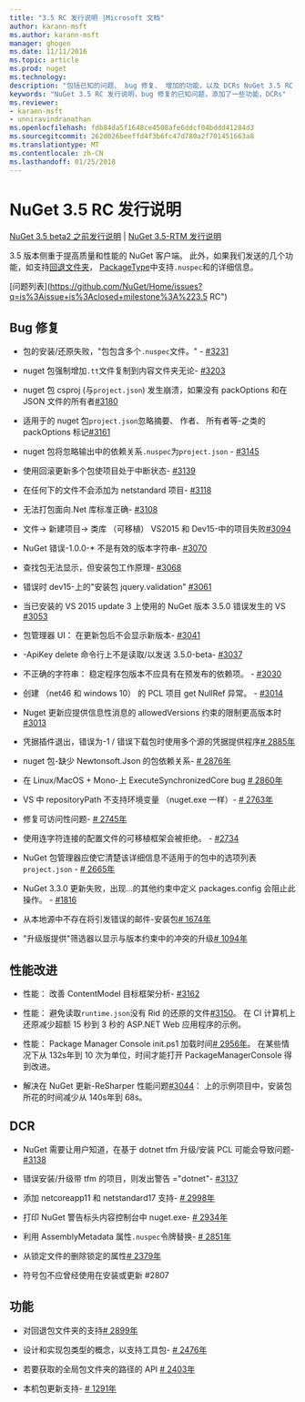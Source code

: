 ```yaml
---
title: "3.5 RC 发行说明 |Microsoft 文档"
author: karann-msft
ms.author: karann-msft
manager: ghogen
ms.date: 11/11/2016
ms.topic: article
ms.prod: nuget
ms.technology: 
description: "包括已知的问题、 bug 修复、 增加的功能，以及 DCRs NuGet 3.5 RC 的发行说明。"
keywords: "NuGet 3.5 RC 发行说明，bug 修复的已知问题，添加了一些功能，DCRs"
ms.reviewer:
- karann-msft
- unniravindranathan
ms.openlocfilehash: fdb84da5f1648ce4508afe6ddcf04bddd41284d3
ms.sourcegitcommit: 262d026beeffd4f3b6fc47d780a2f701451663a8
ms.translationtype: MT
ms.contentlocale: zh-CN
ms.lasthandoff: 01/25/2018
---
```

# <a name="nuget-35-rc-release-notes"></a>NuGet 3.5 RC 发行说明

[NuGet 3.5 beta2 之前发行说明](../release-notes/nuget-3.5-Beta2.md) | [NuGet 3.5-RTM 发行说明](../release-notes/nuget-3.5-RTM.md)

3.5 版本侧重于提高质量和性能的 NuGet 客户端。 此外，如果我们发送的几个功能，如支持[回退文件夹](https://github.com/NuGet/Home/issues/2899)， [PackageType](https://github.com/NuGet/Home/issues/2476)中支持`.nuspec`和的详细信息。

[问题列表](https://github.com/NuGet/Home/issues?q=is%3Aissue+is%3Aclosed+milestone%3A%223.5 RC")

## <a name="bug-fixes"></a>Bug 修复

* 包的安装/还原失败，"包包含多个`.nuspec`文件。" - [#3231](https://github.com/NuGet/Home/issues/3231)

* nuget 包强制增加`.tt`文件复制到内容文件夹无论- [#3203](https://github.com/NuGet/Home/issues/3203)

* nuget 包 csproj (与`project.json`) 发生崩溃，如果没有 packOptions 和在 JSON 文件的所有者[#3180](https://github.com/NuGet/Home/issues/3180)

* 适用于的 nuget 包`project.json`忽略摘要、 作者、 所有者等-之类的 packOptions 标记[#3161](https://github.com/NuGet/Home/issues/3161)

* nuget 包将忽略输出中的依赖关系`.nuspec`为`project.json`  -  [#3145](https://github.com/NuGet/Home/issues/3145)

* 使用回滚更新多个包使项目处于中断状态- [#3139](https://github.com/NuGet/Home/issues/3139)

* 在任何下的文件不会添加为 netstandard 项目- [#3118](https://github.com/NuGet/Home/issues/3118)

* 无法打包面向.Net 库标准正确- [#3108](https://github.com/NuGet/Home/issues/3108)

* 文件-> 新建项目-> 类库 （可移植） VS2015 和 Dev15-中的项目失败[#3094](https://github.com/NuGet/Home/issues/3094)

* NuGet 错误-1.0.0-* 不是有效的版本字符串- [#3070](https://github.com/NuGet/Home/issues/3070)

* 查找包无法显示，但安装包工作原理- [#3068](https://github.com/NuGet/Home/issues/3068)

* 错误时 dev15-上的"安装包 jquery.validation" [#3061](https://github.com/NuGet/Home/issues/3061)

* 当已安装的 VS 2015 update 3 上使用的 NuGet 版本 3.5.0 错误发生的 VS [#3053](https://github.com/NuGet/Home/issues/3053)

* 包管理器 UI： 在更新包后不会显示新版本- [#3041](https://github.com/NuGet/Home/issues/3041)

* -ApiKey delete 命令行上不是读取/以发送 3.5.0-beta- [#3037](https://github.com/NuGet/Home/issues/3037)

* 不正确的字符串： 稳定程序包版本不应具有在预发布的依赖项。 - [#3030](https://github.com/NuGet/Home/issues/3030)

* 创建 （net46 和 windows 10） 的 PCL 项目 get NullRef 异常。 - [#3014](https://github.com/NuGet/Home/issues/3014)

* Nuget 更新应提供信息性消息的 allowedVersions 约束的限制更高版本时[#3013](https://github.com/NuGet/Home/issues/3013)

* 凭据插件退出，错误为-1 / 错误下载包时使用多个源的凭据提供程序[# 2885年](https://github.com/NuGet/Home/issues/2885)

* nuget 包-缺少 Newtonsoft.Json 的包依赖关系- [# 2876年](https://github.com/NuGet/Home/issues/2876)

* 在 Linux/MacOS + Mono-上 ExecuteSynchronizedCore bug [# 2860年](https://github.com/NuGet/Home/issues/2860)

* VS 中 repositoryPath 不支持环境变量 （nuget.exe 一样）- [# 2763年](https://github.com/NuGet/Home/issues/2763)

* 修复可访问性问题- [# 2745年](https://github.com/NuGet/Home/issues/2745)

* 使用连字符连接的配置文件的可移植框架会被拒绝。 - [#2734](https://github.com/NuGet/Home/issues/2734)

* NuGet 包管理器应使它清楚该详细信息不适用于的包中的选项列表`project.json`  -  [# 2665年](https://github.com/NuGet/Home/issues/2665)

* NuGet 3.3.0 更新失败，出现...的其他约束中定义 packages.config 会阻止此操作。 - [#1816](https://github.com/NuGet/Home/issues/1816)

* 从本地源中不存在将引发错误的邮件-安装包[# 1674年](https://github.com/NuGet/Home/issues/1674)

* "升级版提供"筛选器以显示与版本约束中的冲突的升级[# 1094年](https://github.com/NuGet/Home/issues/1094)

## <a name="performance-improvements"></a>性能改进

* 性能： 改善 ContentModel 目标框架分析- [#3162](https://github.com/NuGet/Home/issues/3162)

* 性能： 避免读取`runtime.json`没有 Rid 的还原的文件[#3150](https://github.com/NuGet/Home/issues/3150)。 在 CI 计算机上还原减少超额 15 秒到 3 秒的 ASP.NET Web 应用程序的示例。

* 性能： Package Manager Console init.ps1 加载时间[# 2956年](https://github.com/NuGet/Home/issues/2956)。 在某些情况下从 132s年到 10 次为单位，时间才能打开 PackageManagerConsole 得到改进。

* 解决在 NuGet 更新-ReSharper 性能问题[#3044](https://github.com/NuGet/Home/issues/3044)： 上的示例项目中，安装包所花的时间减少从 140s年到 68s。

## <a name="dcrs"></a>DCR

* NuGet 需要让用户知道，在基于 dotnet tfm 升级/安装 PCL 可能会导致问题- [#3138](https://github.com/NuGet/Home/issues/3138)

* 错误安装/升级带 tfm 的项目，则发出警告 ="dotnet"- [#3137](https://github.com/NuGet/Home/issues/3137)

* 添加 netcoreapp11 和 netstandard17 支持- [# 2998年](https://github.com/NuGet/Home/issues/2998)

* 打印 NuGet 警告标头内容控制台中 nuget.exe- [# 2934年](https://github.com/NuGet/Home/issues/2934)

* 利用 AssemblyMetadata 属性`.nuspec`令牌替换- [# 2851年](https://github.com/NuGet/Home/issues/2851)

* 从锁定文件的删除锁定的属性[# 2379年](https://github.com/NuGet/Home/issues/2379)

* 符号包不应曾经使用在安装或更新 #2807

## <a name="features"></a>功能

* 对回退包文件夹的支持[# 2899年](https://github.com/NuGet/Home/issues/2899)

* 设计和实现包类型的概念，以支持工具包- [# 2476年](https://github.com/NuGet/Home/issues/2476)

* 若要获取的全局包文件夹的路径的 API [# 2403年](https://github.com/NuGet/Home/issues/2403)

* 本机包更新支持- [# 1291年](https://github.com/NuGet/Home/issues/1291)
